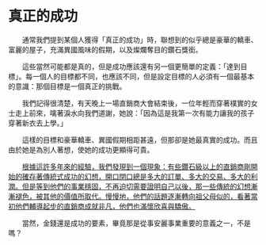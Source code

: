 # 真正的成功

&emsp;&emsp;通常我們提到某個人獲得「真正的成功」時，聯想到的似乎總是豪華的轎車、富麗的屋子，充滿異國風味的假期，以及燦爛奪目的鑽石獎銜。

&emsp;&emsp;這些當然可能都是真的，但是成功應該還有另一個更簡單的定義：「達到目標」。每一個人的目標都不同，也應該不同，但是設定目標的人必須有一個最基本的意識：那個目標是一個真正的挑戰。

&emsp;&emsp;我們記得很清楚，有天晚上一場直銷商大會結束後，一位年輕而穿著樸實的女士走上前來，噙著淚水向我們道謝，她說：「因為這是我第一次有能力讓我的孩子穿著新衣去上學。」

&emsp;&emsp;這樣的目標和豪華轎車、異國假期相距甚遠，但那卻是她最真實的成功。而且由於她是為別人著想，使她的成功更顯得可貴。

&emsp;&emsp;<u>根據這許多年來的經驗，我們發現到一個現象：有些鑽石級以上的直銷商剛開始的確存著傳統式成功的幻想，開口閉口總是多大的訂單、多大的交易、多大的利潤。但是等到他們的事業穩固，不再迫切需要證明自己以後，那一些傳統的幻想漸漸褪色，被其他的價值所取代。慢慢地，他們的話題逐漸轉向祖父母似的，看著當初他們輔導起步的直銷商成就非凡，他們也滿懷欣喜與驕傲。</u>

&emsp;&emsp;當然，金錢還是成功的要素，畢竟那是從事安麗事業重要的意義之一，不是嗎？

